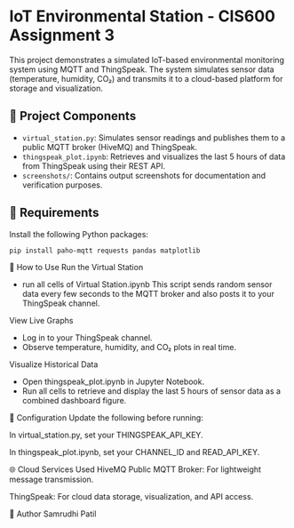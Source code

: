 # IoT Environmental Station - CIS600 Assignment 3

This project demonstrates a simulated IoT-based environmental monitoring system using MQTT and ThingSpeak. The system simulates sensor data (temperature, humidity, CO₂) and transmits it to a cloud-based platform for storage and visualization.

## 📌 Project Components

- `virtual_station.py`: Simulates sensor readings and publishes them to a public MQTT broker (HiveMQ) and ThingSpeak.
- `thingspeak_plot.ipynb`: Retrieves and visualizes the last 5 hours of data from ThingSpeak using their REST API.
- `screenshots/`: Contains output screenshots for documentation and verification purposes.

## 🔧 Requirements

Install the following Python packages:

`pip install paho-mqtt requests pandas matplotlib`

🚀 How to Use
Run the Virtual Station
- run all cells of Virtual Station.ipynb
This script sends random sensor data every few seconds to the MQTT broker and also posts it to your ThingSpeak channel.

View Live Graphs
- Log in to your ThingSpeak channel.
- Observe temperature, humidity, and CO₂ plots in real time.

Visualize Historical Data
- Open thingspeak_plot.ipynb in Jupyter Notebook.
- Run all cells to retrieve and display the last 5 hours of sensor data as a combined dashboard figure.

🧩 Configuration
Update the following before running:

In virtual_station.py, set your THINGSPEAK_API_KEY.

In thingspeak_plot.ipynb, set your CHANNEL_ID and READ_API_KEY.

🌐 Cloud Services Used
HiveMQ Public MQTT Broker: For lightweight message transmission.

ThingSpeak: For cloud data storage, visualization, and API access.

👤 Author
Samrudhi Patil
